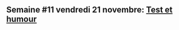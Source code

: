 ## Semaine #11 vendredi 21 novembre: [Test et humour](https://github.com/umontreal-diro/IFT3913/issues/9)
 